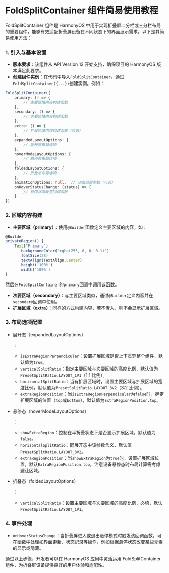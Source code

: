 # FoldSplitContainer 组件简易使用教程

FoldSplitContainer 组件是 HarmonyOS 中用于实现折叠屏二分栏或三分栏布局的重要组件，能够有效适配折叠屏设备在不同状态下的界面展示需求。以下是其简易使用方法：

### 1. 引入与基本设置

- **版本要求**：该组件从 API Version 12 开始支持，确保项目的 HarmonyOS 版本满足此要求。
- **创建组件实例**：在代码中导入`FoldSplitContainer`，通过`FoldSplitContainer({...})`创建实例。例如：

```typescript
FoldSplitContainer({
    primary: () => {
        // 主要区域内容构建函数
    },
    secondary: () => {
        // 次要区域内容构建函数
    },
    extra: () => {
        // 扩展区域内容构建函数（可选）
    },
    expandedLayoutOptions: {
        // 展开态布局选项
    },
    hoverModeLayoutOptions: {
        // 悬停态布局选项
    },
    foldedLayoutOptions: {
        // 折叠态布局选项
    },
    animationOptions: null,  // 动画效果参数（可选）
    onHoverStatusChange: (status) => {
        // 悬停状态改变回调函数
    }
})
```

### 2. 区域内容构建

- **主要区域（primary）**：使用`@Builder`函数定义主要区域的内容，如：

```typescript
@Builder
privateRegion() {
    Text("Primary")
      .backgroundColor('rgba(255, 0, 0, 0.1)')
      .fontSize(28)
      .textAlign(TextAlign.Center)
      .height('100%')
      .width('100%')
}
```

然后在`FoldSplitContainer`的`primary`回调中调用该函数。

- **次要区域（secondary）**：与主要区域类似，通过`@Builder`定义内容并在`secondary`回调中使用。
- **扩展区域（extra）**：同样的方式构建内容，若不传入，则不会显示扩展区域。

### 3. 布局选项配置

- 展开态（expandedLayoutOptions）

  ：

  - `isExtraRegionPerpendicular`：设置扩展区域是否上下贯穿整个组件，默认值为`true`。
  - `verticalSplitRatio`：指定主要区域与次要区域的高度比例，默认值为`PresetSplitRatio.LAYOUT_1V1`（1:1 比例）。
  - `horizontalSplitRatio`：当有扩展区域时，设置主要区域与扩展区域的宽度比例，默认值为`PresetSplitRatio.LAYOUT_3V2`（3:2 比例）。
  - `extraRegionPosition`：当`isExtraRegionPerpendicular`为`false`时，确定扩展区域的位置（`top`或`bottom`），默认值为`ExtraRegionPosition.top`。

- 悬停态（hoverModeLayoutOptions）

  ：

  - `showExtraRegion`：控制在半折叠状态下是否显示扩展区域，默认值为`false`。
  - `horizontalSplitRatio`：同展开态中该参数含义，默认值`PresetSplitRatio.LAYOUT_3V2`。
  - `extraRegionPosition`：当`showExtraRegion`为`true`时，设置扩展区域位置，默认`ExtraRegionPosition.top`。注意设备悬停态时布局计算需考虑避让区域。

- 折叠态（foldedLayoutOptions）

  ：

  - `verticalSplitRatio`：设置主要区域与次要区域的高度比例，必填，默认`PresetSplitRatio.LAYOUT_1V1`。

### 4. 事件处理

- `onHoverStatusChange`：当折叠屏进入或退出悬停模式时触发该回调函数，可在函数中处理如界面更新、状态记录等操作，例如根据悬停状态改变某些元素的显示或隐藏。

通过以上步骤，开发者可以在 HarmonyOS 应用中灵活运用 FoldSplitContainer 组件，为折叠屏设备提供良好的用户体验和适配性。